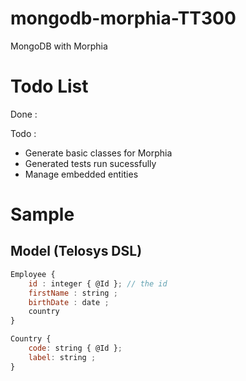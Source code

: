 # mongodb-morphia-TT300
MongoDB with Morphia

# Todo List
Done :

Todo :
* Generate basic classes for Morphia
* Generated tests run sucessfully
* Manage embedded entities

# Sample

## Model (Telosys DSL)

```js
Employee {
	id : integer { @Id }; // the id
	firstName : string ;
	birthDate : date ;
	country 
}
```

```js
Country {
    code: string { @Id };
    label: string ;
}
```
